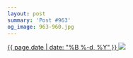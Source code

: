 ```yaml
---
layout: post
summary: 'Post #963'
og_image: 963-960.jpg
---
```


<p>
 <time>
  <a href="/963">
   {{ page.date | date: "%B %-d, %Y" }}
  </a>
 </time>
 <a href="/963">
  <img sizes="(min-width: 700px) 50vw, calc(100vw - 2rem)" src="{{ site.assets_url }}/963-480.jpg" srcset="{{ site.assets_url }}/963-240.jpg 240w, {{ site.assets_url }}/963-480.jpg 480w, {{ site.assets_url }}/963-720.jpg 720w, {{ site.assets_url }}/963-960.jpg 960w"/>
 </a>
</p>
